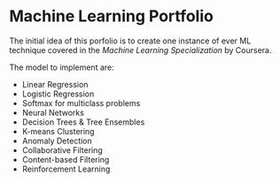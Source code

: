 # Machine Learning Portfolio

The initial idea of this porfolio is to create one instance of ever ML technique covered in the *Machine Learning Specialization* by Coursera.

The model to implement are:

- Linear Regression
- Logistic Regression
- Softmax for multiclass problems
- Neural Networks
- Decision Trees & Tree Ensembles
- K-means Clustering
- Anomaly Detection
- Collaborative Filtering
- Content-based Filtering
- Reinforcement Learning

